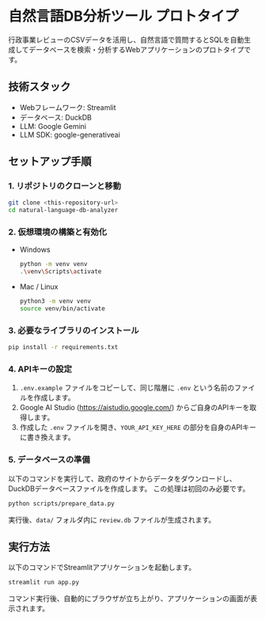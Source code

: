# 自然言語DB分析ツール プロトタイプ

行政事業レビューのCSVデータを活用し、自然言語で質問するとSQLを自動生成してデータベースを検索・分析するWebアプリケーションのプロトタイプです。

## 技術スタック

- Webフレームワーク: Streamlit
- データベース: DuckDB
- LLM: Google Gemini
- LLM SDK: google-generativeai

## セットアップ手順

### 1. リポジトリのクローンと移動

```bash
git clone <this-repository-url>
cd natural-language-db-analyzer
```

### 2. 仮想環境の構築と有効化

- Windows
  ```bash
  python -m venv venv
  .\venv\Scripts\activate
  ```
- Mac / Linux
  ```bash
  python3 -m venv venv
  source venv/bin/activate
  ```

### 3. 必要なライブラリのインストール

```bash
pip install -r requirements.txt
```

### 4. APIキーの設定

1.  `.env.example` ファイルをコピーして、同じ階層に `.env` という名前のファイルを作成します。
2.  Google AI Studio (https://aistudio.google.com/) からご自身のAPIキーを取得します。
3.  作成した `.env` ファイルを開き、`YOUR_API_KEY_HERE` の部分を自身のAPIキーに書き換えます。

### 5. データベースの準備

以下のコマンドを実行して、政府のサイトからデータをダウンロードし、DuckDBデータベースファイルを作成します。
この処理は初回のみ必要です。

```bash
python scripts/prepare_data.py
```
実行後、`data/` フォルダ内に `review.db` ファイルが生成されます。

## 実行方法

以下のコマンドでStreamlitアプリケーションを起動します。

```bash
streamlit run app.py
```

コマンド実行後、自動的にブラウザが立ち上がり、アプリケーションの画面が表示されます。